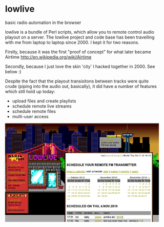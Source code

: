 lowlive
=======

basic radio automation in the browser

lowlive is a bundle of Perl scripts, which allow you to remote control audio playout on a server. The lowlive project and code base has been travelling with me from laptop to laptop since 2000. I kept it for two reasons. 

Firstly, because it was the first "proof of concept" for what later became Airtime
http://en.wikipedia.org/wiki/Airtime 

Secondly, because I just love the skin 'city' I hacked together in 2000. See below :)

Despite the fact that the playout transisitons between tracks were quite crude (piping into the audio out, basically), it did have a number of features which still hold up today:

* upload files and create playlists
* schedule remote live streams
* schedule remote files
* multi-user access

![The lowlive skin 'city' unchanged since 2010](html/img/city/lowlivescreenshot-city01.png)
